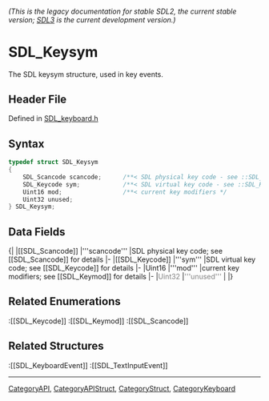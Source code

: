###### (This is the legacy documentation for stable SDL2, the current stable version; [SDL3](https://wiki.libsdl.org/SDL3/) is the current development version.)
# SDL_Keysym

The SDL keysym structure, used in key events.

## Header File

Defined in [SDL_keyboard.h](https://github.com/libsdl-org/SDL/blob/SDL2/include/SDL_keyboard.h)

## Syntax

```c
typedef struct SDL_Keysym
{
    SDL_Scancode scancode;      /**< SDL physical key code - see ::SDL_Scancode for details */
    SDL_Keycode sym;            /**< SDL virtual key code - see ::SDL_Keycode for details */
    Uint16 mod;                 /**< current key modifiers */
    Uint32 unused;
} SDL_Keysym;
```

## Data Fields

{|
|[[SDL_Scancode]]
|'''scancode'''
|SDL physical key code; see [[SDL_Scancode]] for details
|-
|[[SDL_Keycode]]
|'''sym'''
|SDL virtual key code; see [[SDL_Keycode]] for details
|-
|Uint16
|'''mod'''
|current key modifiers; see [[SDL_Keymod]] for details
|-
|<span style="color:#808080;">Uint32</span>
|<span style="color:#808080;">'''unused'''</span>
|
|}

## Related Enumerations

:[[SDL_Keycode]]
:[[SDL_Keymod]]
:[[SDL_Scancode]]

## Related Structures

:[[SDL_KeyboardEvent]]
:[[SDL_TextInputEvent]]

----
[CategoryAPI](CategoryAPI), [CategoryAPIStruct](CategoryAPIStruct), [CategoryStruct](CategoryStruct), [CategoryKeyboard](CategoryKeyboard)


